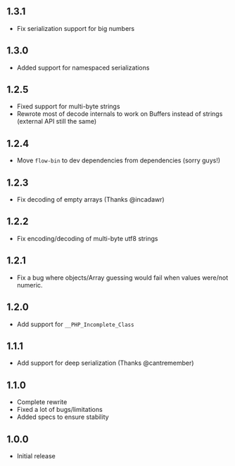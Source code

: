 ## 1.3.1

* Fix serialization support for big numbers

## 1.3.0

* Added support for namespaced serializations

## 1.2.5

* Fixed support for multi-byte strings
* Rewrote most of decode internals to work on Buffers instead of strings (external API still the same)

## 1.2.4

* Move `flow-bin` to dev dependencies from dependencies (sorry guys!)

## 1.2.3

* Fix decoding of empty arrays (Thanks @incadawr)

## 1.2.2

* Fix encoding/decoding of multi-byte utf8 strings

## 1.2.1

* Fix a bug where objects/Array guessing would fail when values were/not numeric.

## 1.2.0

* Add support for `__PHP_Incomplete_Class`

## 1.1.1

* Add support for deep serialization (Thanks @cantremember)

## 1.1.0

* Complete rewrite
* Fixed a lot of bugs/limitations
* Added specs to ensure stability

## 1.0.0

* Initial release
